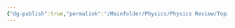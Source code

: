 ```yaml
---
{"dg-publish":true,"permalink":"/Mainfolder/Physics/Physics Review/Topics/Electric Cells/"}
---
```


